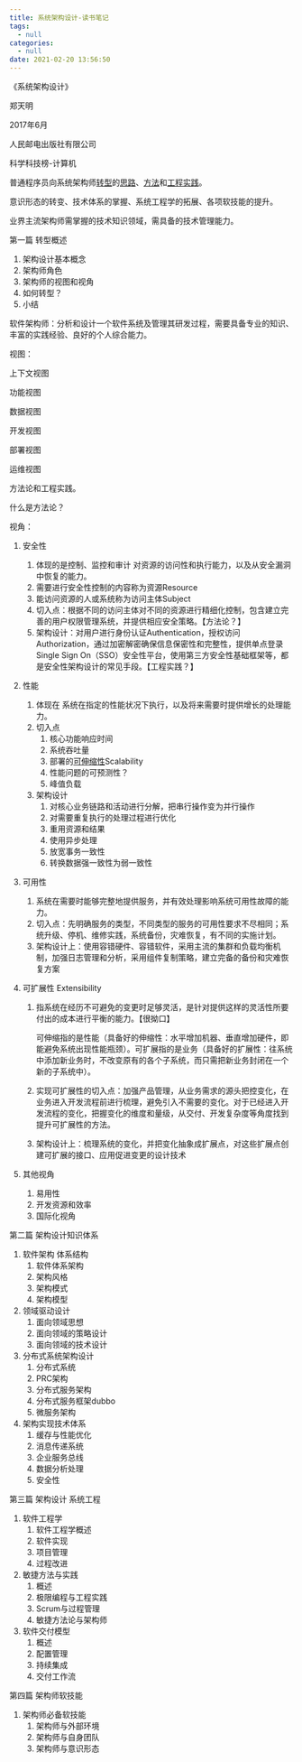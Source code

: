```yaml
---
title: 系统架构设计-读书笔记
tags:
  - null
categories:
  - null
date: 2021-02-20 13:56:50
---
```


《系统架构设计》

郑天明

2017年6月

人民邮电出版社有限公司

科学科技榜-计算机



普通程序员向系统架构师<u>转型</u>的<u>思路</u>、<u>方法</u>和<u>工程实践</u>。

意识形态的转变、技术体系的掌握、系统工程学的拓展、各项软技能的提升。



业界主流架构师需掌握的技术知识领域，需具备的技术管理能力。



第一篇 转型概述

1. 架构设计基本概念
2. 架构师角色
3. 架构师的视图和视角
4. 如何转型？
5. 小结



软件架构师：分析和设计一个软件系统及管理其研发过程，需要具备专业的知识、丰富的实践经验、良好的个人综合能力。



视图：

上下文视图

功能视图

数据视图

开发视图

部署视图

运维视图



方法论和工程实践。

什么是方法论？



视角：

1. 安全性
   1. 体现的是控制、监控和审计 对资源的访问性和执行能力，以及从安全漏洞中恢复的能力。
   2. 需要进行安全性控制的内容称为资源Resource
   3. 能访问资源的人或系统称为访问主体Subject
   4. 切入点：根据不同的访问主体对不同的资源进行精细化控制，包含建立完善的用户权限管理系统，并提供相应安全策略。【方法论？】
   5. 架构设计：对用户进行身份认证Authentication，授权访问Authorization，通过加密解密确保信息保密性和完整性，提供单点登录Single Sign On（SSO）安全性平台，使用第三方安全性基础框架等，都是安全性架构设计的常见手段。【工程实践？】

2. 性能
   1. 体现在 系统在指定的性能状况下执行，以及将来需要时提供增长的处理能力。
   2. 切入点
      1. 核心功能响应时间
      2. 系统吞吐量
      3. 部署的<u>可伸缩性</u>Scalability
      4. 性能问题的可预测性？
      5. 峰值负载
   3. 架构设计
      1. 对核心业务链路和活动进行分解，把串行操作变为并行操作
      2. 对需要重复执行的处理过程进行优化
      3. 重用资源和结果
      4. 使用异步处理
      5. 放宽事务一致性
      6. 转换数据强一致性为弱一致性

3. 可用性
   1. 系统在需要时能够完整地提供服务，并有效处理影响系统可用性故障的能力。
   2. 切入点：先明确服务的类型，不同类型的服务的可用性要求不尽相同；系统升级、停机、维修实践，系统备份，灾难恢复，有不同的实施计划。
   3. 架构设计上：使用容错硬件、容错软件，采用主流的集群和负载均衡机制，加强日志管理和分析，采用组件复制策略，建立完备的备份和灾难恢复方案

4. 可扩展性 Extensibility

   1. 指系统在经历不可避免的变更时足够灵活，是针对提供这样的灵活性所要付出的成本进行平衡的能力。【很拗口】

      可伸缩指的是性能（具备好的伸缩性：水平增加机器、垂直增加硬件，即能避免系统出现性能瓶颈）。可扩展指的是业务（具备好的扩展性：往系统中添加新业务时，不改变原有的各个子系统，而只需把新业务封闭在一个新的子系统中）。

   2. 实现可扩展性的切入点：加强产品管理，从业务需求的源头把控变化，在业务进入开发流程前进行梳理，避免引入不需要的变化。对于已经进入开发流程的变化，把握变化的维度和量级，从交付、开发复杂度等角度找到提升可扩展性的方法。

   3. 架构设计上：梳理系统的变化，并把变化抽象成扩展点，对这些扩展点创建可扩展的接口、应用促进变更的设计技术

5. 其他视角

   1. 易用性
   2. 开发资源和效率
   3. 国际化视角



第二篇 架构设计知识体系

1. 软件架构 体系结构
   1. 软件体系架构
   2. 架构风格
   3. 架构模式
   4. 架构模型
2. 领域驱动设计
   1. 面向领域思想
   2. 面向领域的策略设计
   3. 面向领域的技术设计
3. 分布式系统架构设计
   1. 分布式系统
   2. PRC架构
   3. 分布式服务架构
   4. 分布式服务框架dubbo
   5. 微服务架构
4. 架构实现技术体系
   1. 缓存与性能优化
   2. 消息传递系统
   3. 企业服务总线
   4. 数据分析处理
   5. 安全性



第三篇 架构设计 系统工程

1. 软件工程学
   1. 软件工程学概述
   2. 软件实现
   3. 项目管理
   4. 过程改进
2. 敏捷方法与实践
   1. 概述
   2. 极限编程与工程实践
   3. Scrum与过程管理
   4. 敏捷方法论与架构师
3. 软件交付模型
   1. 概述
   2. 配置管理
   3. 持续集成
   4. 交付工作流



第四篇 架构师软技能

1. 架构师必备软技能
    1. 架构师与外部环境
    2. 架构师与自身团队
    3. 架构师与意识形态